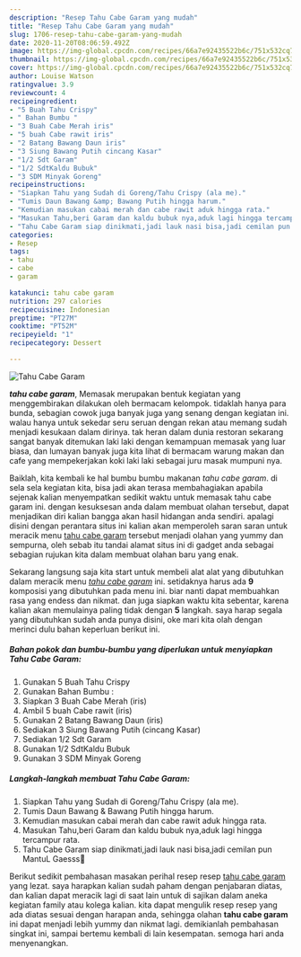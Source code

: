 ```yaml
---
description: "Resep Tahu Cabe Garam yang mudah"
title: "Resep Tahu Cabe Garam yang mudah"
slug: 1706-resep-tahu-cabe-garam-yang-mudah
date: 2020-11-20T08:06:59.492Z
image: https://img-global.cpcdn.com/recipes/66a7e92435522b6c/751x532cq70/tahu-cabe-garam-foto-resep-utama.jpg
thumbnail: https://img-global.cpcdn.com/recipes/66a7e92435522b6c/751x532cq70/tahu-cabe-garam-foto-resep-utama.jpg
cover: https://img-global.cpcdn.com/recipes/66a7e92435522b6c/751x532cq70/tahu-cabe-garam-foto-resep-utama.jpg
author: Louise Watson
ratingvalue: 3.9
reviewcount: 4
recipeingredient:
- "5 Buah Tahu Crispy"
- " Bahan Bumbu "
- "3 Buah Cabe Merah iris"
- "5 buah Cabe rawit iris"
- "2 Batang Bawang Daun iris"
- "3 Siung Bawang Putih cincang Kasar"
- "1/2 Sdt Garam"
- "1/2 SdtKaldu Bubuk"
- "3 SDM Minyak Goreng"
recipeinstructions:
- "Siapkan Tahu yang Sudah di Goreng/Tahu Crispy (ala me)."
- "Tumis Daun Bawang &amp; Bawang Putih hingga harum."
- "Kemudian masukan cabai merah dan cabe rawit aduk hingga rata."
- "Masukan Tahu,beri Garam dan kaldu bubuk nya,aduk lagi hingga tercampur rata."
- "Tahu Cabe Garam siap dinikmati,jadi lauk nasi bisa,jadi cemilan pun MantuL Gaesss🤤"
categories:
- Resep
tags:
- tahu
- cabe
- garam

katakunci: tahu cabe garam 
nutrition: 297 calories
recipecuisine: Indonesian
preptime: "PT27M"
cooktime: "PT52M"
recipeyield: "1"
recipecategory: Dessert

---
```



![Tahu Cabe Garam](https://img-global.cpcdn.com/recipes/66a7e92435522b6c/751x532cq70/tahu-cabe-garam-foto-resep-utama.jpg)

<b><i>tahu cabe garam</i></b>, Memasak merupakan bentuk kegiatan yang menggembirakan dilakukan oleh bermacam kelompok. tidaklah hanya para bunda, sebagian cowok juga banyak juga yang senang dengan kegiatan ini. walau hanya untuk sekedar seru seruan dengan rekan atau memang sudah menjadi kesukaan dalam dirinya. tak heran dalam dunia restoran sekarang sangat banyak ditemukan laki laki dengan kemampuan memasak yang luar biasa, dan lumayan banyak juga kita lihat di bermacam warung makan dan cafe yang mempekerjakan koki laki laki sebagai juru masak mumpuni nya.

Baiklah, kita kembali ke hal bumbu bumbu makanan <i>tahu cabe garam</i>. di sela sela kegiatan kita, bisa jadi akan terasa membahagiakan apabila sejenak kalian menyempatkan sedikit waktu untuk memasak tahu cabe garam ini. dengan kesuksesan anda dalam membuat olahan tersebut, dapat menjadikan diri kalian bangga akan hasil hidangan anda sendiri. apalagi disini dengan perantara situs ini kalian akan memperoleh saran saran untuk meracik menu <u>tahu cabe garam</u> tersebut menjadi olahan yang yummy dan sempurna, oleh sebab itu tandai alamat situs ini di gadget anda sebagai sebagian rujukan kita dalam membuat olahan baru yang enak.




Sekarang langsung saja kita start untuk membeli alat alat yang dibutuhkan dalam meracik menu <u><i>tahu cabe garam</i></u> ini. setidaknya harus ada <b>9</b> komposisi yang dibutuhkan pada menu ini. biar nanti dapat membuahkan rasa yang endess dan nikmat. dan juga siapkan waktu kita sebentar, karena kalian akan memulainya paling tidak dengan <b>5</b> langkah. saya harap segala yang dibutuhkan sudah anda punya disini, oke mari kita olah dengan merinci dulu bahan keperluan berikut ini.

<!--inarticleads1-->

##### Bahan pokok dan bumbu-bumbu yang diperlukan untuk menyiapkan Tahu Cabe Garam:

1. Gunakan 5 Buah Tahu Crispy
1. Gunakan  Bahan Bumbu :
1. Siapkan 3 Buah Cabe Merah (iris)
1. Ambil 5 buah Cabe rawit (iris)
1. Gunakan 2 Batang Bawang Daun (iris)
1. Sediakan 3 Siung Bawang Putih (cincang Kasar)
1. Sediakan 1/2 Sdt Garam
1. Gunakan 1/2 SdtKaldu Bubuk
1. Gunakan 3 SDM Minyak Goreng




<!--inarticleads2-->

##### Langkah-langkah membuat Tahu Cabe Garam:

1. Siapkan Tahu yang Sudah di Goreng/Tahu Crispy (ala me).
1. Tumis Daun Bawang &amp; Bawang Putih hingga harum.
1. Kemudian masukan cabai merah dan cabe rawit aduk hingga rata.
1. Masukan Tahu,beri Garam dan kaldu bubuk nya,aduk lagi hingga tercampur rata.
1. Tahu Cabe Garam siap dinikmati,jadi lauk nasi bisa,jadi cemilan pun MantuL Gaesss🤤




Berikut sedikit pembahasan masakan perihal resep resep <u>tahu cabe garam</u> yang lezat. saya harapkan kalian sudah paham dengan penjabaran diatas, dan kalian dapat meracik lagi di saat lain untuk di sajikan dalam aneka kegiatan family atau kolega kalian. kita dapat mengulik resep resep yang ada diatas sesuai dengan harapan anda, sehingga olahan <b>tahu cabe garam</b> ini dapat menjadi lebih yummy dan nikmat lagi. demikianlah pembahasan singkat ini, sampai bertemu kembali di lain kesempatan. semoga hari anda menyenangkan.
